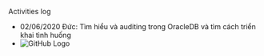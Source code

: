 Activities log
 - 02/06/2020 Đức: Tìm hiểu và auditing trong OracleDB và tìm cách triển khai tình huống
 - ![GitHub Logo](/res/D-2020-06-02.png)
  
